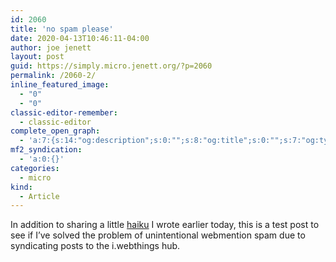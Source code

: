 ```yaml
---
id: 2060
title: 'no spam please'
date: 2020-04-13T10:46:11-04:00
author: joe jenett
layout: post
guid: https://simply.micro.jenett.org/?p=2060
permalink: /2060-2/
inline_featured_image:
  - "0"
  - "0"
classic-editor-remember:
  - classic-editor
complete_open_graph:
  - 'a:7:{s:14:"og:description";s:0:"";s:8:"og:title";s:0:"";s:7:"og:type";s:0:"";s:12:"twitter:card";s:7:"summary";s:15:"twitter:creator";s:0:"";s:19:"twitter:description";s:0:"";s:8:"og:image";s:0:"";}'
mf2_syndication:
  - 'a:0:{}'
categories:
  - micro
kind:
  - Article
---
```

In addition to sharing a little <a href="https://simply.personal.jenett.org/alive/" title="">haiku</a> I wrote earlier today, this is a test post to see if I’ve solved the problem of unintentional webmention spam due to syndicating posts to the i.webthings hub.
